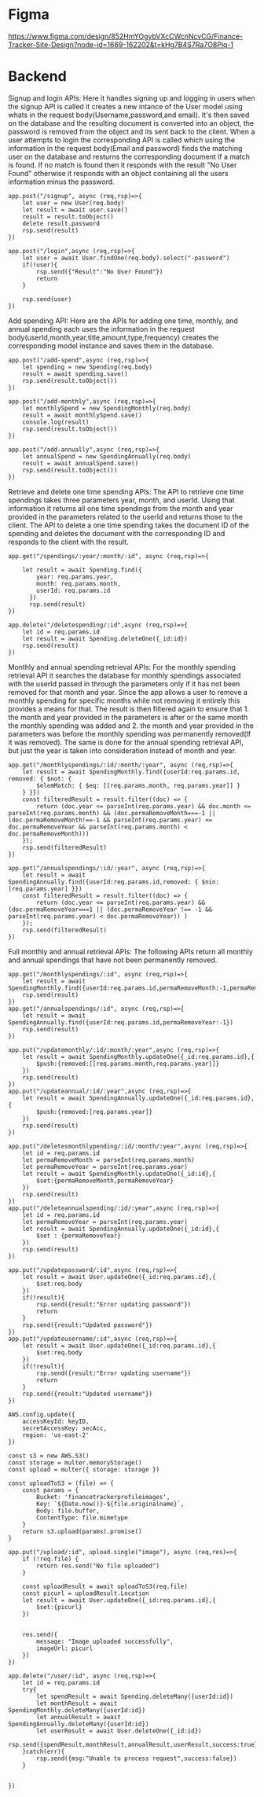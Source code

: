 # Figma
https://www.figma.com/design/852HmYOgybVXcCWcnNcvCG/Finance-Tracker-Site-Design?node-id=1669-162202&t=kHg7B4S7Ra7O8Piq-1

# Backend
Signup and login APIs:
Here it handles signing up and logging in users when the signup API is called it creates a new intance of the User model using whats in the request body(Username,password,and email). It's then saved on the database and the resulting document is converted into an object, the password is removed from the object and its sent back to the client. When a user attempts to login the corresponding API is called which using the information in the request body(Email and password) finds the matching user on the database and resturns the corresponding document if a match is found. If no match is found then it responds with the result "No User Found" otherwise it responds with an object containing all the users information minus the password.
```
app.post("/signup", async (req,rsp)=>{
    let user = new User(req.body)
    let result = await user.save()
    result = result.toObject()
    delete result.password
    rsp.send(result)
})

app.post("/login",async (req,rsp)=>{
    let user = await User.findOne(req.body).select("-password")
    if(!user){
        rsp.send({"Result":"No User Found"})
        return
    }

    rsp.send(user)
})
```
Add spending API:
Here are the APIs for adding one time, monthly, and annual spending each uses the information in the request body(userId,month,year,title,amount,type,frequency) creates the corresponding model instance and saves them in the database.
```
app.post("/add-spend",async (req,rsp)=>{
    let spending = new Spending(req.body)
    result = await spending.save()
    rsp.send(result.toObject())
})

app.post("/add-monthly",async (req,rsp)=>{
    let monthlySpend = new SpendingMonthly(req.body)
    result = await monthlySpend.save()
    console.log(result)
    rsp.send(result.toObject())
})

app.post("/add-annually",async (req,rsp)=>{
    let annualSpend = new SpendingAnnually(req.body)
    result = await annualSpend.save()
    rsp.send(result.toObject())
})
```

Retrieve and delete one time spending APIs:
The API to retrieve one time spendings takes three parameters year, month, and userId. Using that information it returns all one time spendings from the month and year provided in the parameters related to the userId and returns those to the client. The API to delete a one time spending takes the document ID of the spending and deletes the document with the corresponding ID and responds to the client with the result.
```
app.get("/spendings/:year/:month/:id", async (req,rsp)=>{

    let result = await Spending.find({
        year: req.params.year,       
        month: req.params.month,     
        userId: req.params.id   
      })    
      rsp.send(result)
})

app.delete("/deletespending/:id",async (req,rsp)=>{
    let id = req.params.id
    let result = await Spending.deleteOne({_id:id})
    rsp.send(result)
})
```

Monthly and annual spending retrieval APIs:
For the monthly spending retrieval API it searches the database for monthly spendings associated with the userId passed in through the parameters only if it has not been removed for that month and year. Since the app allows a user to remove a monthly spending for specific months while not removing it entirely this provides a means for that. The result is then filtered again to ensure that 1. the month and year provided in the parameters is after or the same month the monthly spending was added and 2. the month and year provided in the parameters was before the monthly spending was permanently removed(If it was removed). The same is done for the annual spending retrieval API, but just the year is taken into consideration instead of month and year.
```
app.get("/monthlyspendings/:id/:month/:year", async (req,rsp)=>{
    let result = await SpendingMonthly.find({userId:req.params.id, removed: { $not: {
        $elemMatch: { $eq: [[req.params.month, req.params.year]] } 
    } }})
    const filteredResult = result.filter((doc) => {
        return (doc.year <= parseInt(req.params.year) && doc.month <= parseInt(req.params.month) && (doc.permaRemoveMonth===-1 || (doc.permaRemoveMonth!==-1 && parseInt(req.params.year) <= doc.permaRemoveYear && parseInt(req.params.month) < doc.permaRemoveMonth)))
    });
    rsp.send(filteredResult)
})

app.get("/annualspendings/:id/:year", async (req,rsp)=>{
    let result = await SpendingAnnually.find({userId:req.params.id,removed: { $nin: [req.params.year] }})
    const filteredResult = result.filter((doc) => {
        return (doc.year <= parseInt(req.params.year) && (doc.permaRemoveYear===1 || (doc.permaRemoveYear !== -1 && parseInt(req.params.year) < doc.permaRemoveYear)) )
    });
    rsp.send(filteredResult)
})
```

Full monthly and annual retrieval APIs:
The following APIs return all monthly and annual spendings that have not been permanently removed.
```
app.get("/monthlyspendings/:id", async (req,rsp)=>{
    let result = await SpendingMonthly.find({userId:req.params.id,permaRemoveMonth:-1,permaRemoveYear:-1})
    rsp.send(result)
})
app.get("/annualspendings/:id", async (req,rsp)=>{
    let result = await SpendingAnnually.find({userId:req.params.id,permaRemoveYear:-1})
    rsp.send(result)
})
```

```
app.put("/updatemonthly/:id/:month/:year",async (req,rsp)=>{
    let result = await SpendingMonthly.updateOne({_id:req.params.id},{
        $push:{removed:[[req.params.month,req.params.year]]}
    })
    rsp.send(result)
})
app.put("/updateannual/:id/:year",async (req,rsp)=>{
    let result = await SpendingAnnually.updateOne({_id:req.params.id},{
        $push:{removed:[req.params.year]}
    })
    rsp.send(result)
})
```

```
app.put("/deletesmonthlypending/:id/:month/:year",async (req,rsp)=>{
    let id = req.params.id
    let permaRemoveMonth = parseInt(req.params.month)
    let permaRemoveYear = parseInt(req.params.year)
    let result = await SpendingMonthly.updateOne({_id:id},{
        $set:{permaRemoveMonth,permaRemoveYear}
    })
    rsp.send(result)
})
app.put("/deleteannualspending/:id/:year",async (req,rsp)=>{
    let id = req.params.id
    let permaRemoveYear = parseInt(req.params.year)
    let result = await SpendingAnnually.updateOne({_id:id},{
        $set : {permaRemoveYear}
    })
    rsp.send(result)
})
```

```
app.put("/updatepassword/:id",async (req,rsp)=>{
    let result = await User.updateOne({_id:req.params.id},{
        $set:req.body
    })
    if(!result){
        rsp.send({result:"Error updating password"})
        return
    }
    rsp.send({result:"Updated password"})
})
app.put("/updateusername/:id",async (req,rsp)=>{
    let result = await User.updateOne({_id:req.params.id},{
        $set:req.body
    })
    if(!result){
        rsp.send({result:"Error updating username"})
        return
    }
    rsp.send({result:"Updated username"})
})
```

```
AWS.config.update({
    accessKeyId: keyID,
    secretAccessKey: secAcc,
    region: 'us-east-2'
})

const s3 = new AWS.S3()
const storage = multer.memoryStorage()
const upload = multer({ storage: storage })

const uploadToS3 = (file) => {
    const params = {
        Bucket: 'financetrackerprofileimages', 
        Key: `${Date.now()}-${file.originalname}`,
        Body: file.buffer,
        ContentType: file.mimetype
    }
    return s3.upload(params).promise()
}

app.put("/upload/:id", upload.single("image"), async (req,res)=>{
    if (!req.file) {
        return res.send("No file uploaded")
    }

    const uploadResult = await uploadToS3(req.file)
    const picurl = uploadResult.Location
    let result = await User.updateOne({_id:req.params.id},{
        $set:{picurl}
    })


    res.send({
        message: "Image uploaded successfully",
        imageUrl: picurl
    })
})
```

```
app.delete("/user/:id", async (req,rsp)=>{
    let id = req.params.id
    try{
        let spendResult = await Spending.deleteMany({userId:id})
        let monthResult = await SpendingMonthly.deleteMany({userId:id})
        let annualResult = await SpendingAnnually.deleteMany({userId:id})
        let userResult = await User.deleteOne({_id:id})
        rsp.send({spendResult,monthResult,annualResult,userResult,success:true})
    }catch(err){
        rsp.send({msg:"Unable to process request",success:false})
    }

    
})
```
